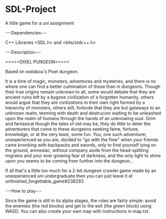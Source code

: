 # SDL-Project
A little game for a uni assignment

---Dependencies---

C++ Libraries <SDL.h> and <bits/stdc++.h>


---Description---

=====DIXEL PUNGEON=====

Based on watabou's Pixel dungeon.

It is a time of magic, monsters, adventures and mysteries, and there is no where one can find a better culmination of those than in dungeons. Though their true origins remain unknown to all, some would debate that they are ancient ruins left by a bygone civilization of a forgotten humanity, others would argue that they are civilizations in their own right formed by a hierarchy of monsters, others still, forbode that they are but gateways to an unknown realm, teeming with death and destrucion waiting to be unleashed upon the realm of humans through the hands of an unknowing soul. Grim and fantasical though the tales of old may be, they do little to deter the adventurers that come to these dungeons seeking fame, fortune, knowledge, or at the very least, some fun. You, one such adventurer, unexperienced as you are, dicided to "go with the flow" when your friends came knocking with backpacks and swords, only to find yourself lying on the ground, amnesiac, without company aside from the head-splitting migrains and your ever growing fear of darkness, and the only light to shine upon you seems to be coming from further into the dungeon...

If all that's a little too much for a 2-bit dungeon crawler game made by an unexperienced uni undergraduate then you can just leave it at unfinished_forgettable_game#238293

---How to play---

Since the game is still in its alpha stages, the rules are fairly simple: avoid the enemies (the red blocks) and get to the exit (the green block) using WASD.
You can also create your own map with instructions in map.txt.
